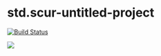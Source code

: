 # std.scur-untitled-project

[![Build Status](https://magnum.travis-ci.com/SarenCurrie/std.scur-untitled-project.svg?token=PpqedDmGK3qwq5Ez7x4Y&branch=master)](https://magnum.travis-ci.com/SarenCurrie/std.scur-untitled-project)

![](http://i.imgur.com/53qBuqa.png)
